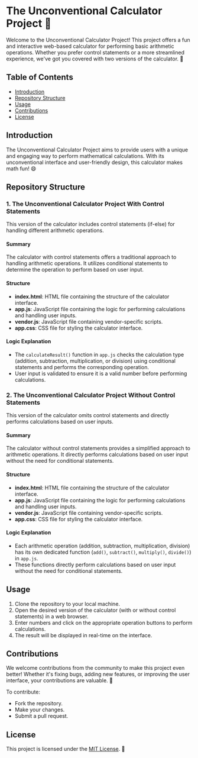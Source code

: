 # The Unconventional Calculator Project 🧮

Welcome to the Unconventional Calculator Project! This project offers a fun and interactive web-based calculator for performing basic arithmetic operations. Whether you prefer control statements or a more streamlined experience, we've got you covered with two versions of the calculator. 🎉

## Table of Contents
- [Introduction](#introduction)
- [Repository Structure](#repository-structure)
- [Usage](#usage)
- [Contributions](#contributions)
- [License](#license)

## Introduction

The Unconventional Calculator Project aims to provide users with a unique and engaging way to perform mathematical calculations. With its unconventional interface and user-friendly design, this calculator makes math fun! 😄

## Repository Structure

### 1. The Unconventional Calculator Project With Control Statements

This version of the calculator includes control statements (if-else) for handling different arithmetic operations.

#### Summary
The calculator with control statements offers a traditional approach to handling arithmetic operations. It utilizes conditional statements to determine the operation to perform based on user input.

#### Structure

- **index.html**: HTML file containing the structure of the calculator interface.
- **app.js**: JavaScript file containing the logic for performing calculations and handling user inputs.
- **vendor.js**: JavaScript file containing vendor-specific scripts.
- **app.css**: CSS file for styling the calculator interface.

#### Logic Explanation
- The `calculateResult()` function in `app.js` checks the calculation type (addition, subtraction, multiplication, or division) using conditional statements and performs the corresponding operation.
- User input is validated to ensure it is a valid number before performing calculations.

### 2. The Unconventional Calculator Project Without Control Statements

This version of the calculator omits control statements and directly performs calculations based on user inputs.

#### Summary
The calculator without control statements provides a simplified approach to arithmetic operations. It directly performs calculations based on user input without the need for conditional statements.

#### Structure

- **index.html**: HTML file containing the structure of the calculator interface.
- **app.js**: JavaScript file containing the logic for performing calculations and handling user inputs.
- **vendor.js**: JavaScript file containing vendor-specific scripts.
- **app.css**: CSS file for styling the calculator interface.

#### Logic Explanation
- Each arithmetic operation (addition, subtraction, multiplication, division) has its own dedicated function (`add()`, `subtract()`, `multiply()`, `divide()`) in `app.js`.
- These functions directly perform calculations based on user input without the need for conditional statements.

## Usage

1. Clone the repository to your local machine.
2. Open the desired version of the calculator (with or without control statements) in a web browser.
3. Enter numbers and click on the appropriate operation buttons to perform calculations.
4. The result will be displayed in real-time on the interface.

## Contributions

We welcome contributions from the community to make this project even better! Whether it's fixing bugs, adding new features, or improving the user interface, your contributions are valuable. 🙌

To contribute:
- Fork the repository.
- Make your changes.
- Submit a pull request.

## License

This project is licensed under the [MIT License](LICENSE). 📝
